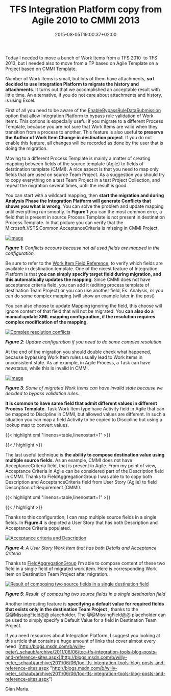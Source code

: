 ﻿---
title: "TFS Integration Platform copy from Agile 2010 to CMMI 2013"
description: ""
date: 2015-08-05T19:00:37+02:00
draft: false
tags: [Team Foundation Server]
categories: [Team Foundation Server]
---
Today I needed to move a bunch of Work Items from a TFS 2010  to TFS 2013, but I needed also to move from a TP based on Agile Template on a Project based on CMMI Template.

Number of Work Items is small, but lots of them have attachments,  **so I decided to use Integration Platform to migrate the history and attachments**. It turns out that we accomplished an acceptable result with little time. An alternative, if you do not care about attachments and history, is using Excel.

First of all you need to be aware of the [EnableBypassRuleDataSubmission](http://blogs.msdn.com/b/willy-peter_schaub/archive/2009/11/10/tfs-integration-platform-what-is-the-enablebypassruledatasubmission-in-the-configuration-file-question-answer-7.aspx "http://blogs.msdn.com/b/willy-peter_schaub/archive/2009/11/10/tfs-integration-platform-what-is-the-enablebypassruledatasubmission-in-the-configuration-file-question-answer-7.aspx") option that allow Integration Platform to bypass rule validation of Work Items. This options is expecially useful if you migrate to a different Process Template, because you are not sure that Work Items are valid when they transition from a process to another. This feature is also useful  **to preserve the Author of Work Item Change in destination project**. If you do not enable this feature, all changes will be recorded as done by the user that is doing the migration.

Moving to a different Process Template is mainly a matter of creating mapping between fields of the source template (Agile) to fields of detstination template (CMMI). A nice aspect is that you need to map only fields that are used on source Team Project. As a suggestion you should try to copy everything on a test Team Project in a test Project Collection, and repeat the migration several times, until the result is good.

You can start with a wildcard mapping, then  **start the migration and during Analysis Phase the Integration Platform will generate Conflicts that shows you what is wrong**. You can solve the problem and update mapping until everything run smootly. In  **Figure 1** you can the most common error, a field that is present in source Process Template is not present in destination Process Template. In that picture you can verify that the Microsoft.VSTS.Common.AcceptanceCriteria is missing in CMMI Project.

[![image](http://www.codewrecks.com/blog/wp-content/uploads/2015/08/image_thumb2.png "image")](http://www.codewrecks.com/blog/wp-content/uploads/2015/08/image2.png)

 ***Figure 1***: *Conflicts occours because not all used fields are mapped in the configuration.*

Be sure to refer to the [Work Item Field Reference](https://msdn.microsoft.com/en-us/library/ms194971.aspx), to verify which fields are available in destination template. One of the nicest feature of Integration Platform is that  **you can simply specify target field during migration, and this automatically updates the mapping**. Since CMMI does not have acceptance criteria field, you can add it (editing process template of destination Team Project) or you can use another field, Es. Analysis, or you can do some complex mapping (will show an example later in the post)

You can also choose to update Mapping ignoring the field, this choose will ignore content of that field that will not be migrated. You  **can also do a manual update XML mapping configuration, if the resolution requires complex modification of the mapping**.

[![Complex resolution conflicts](http://www.codewrecks.com/blog/wp-content/uploads/2015/08/image_thumb3.png "To resolve complex conflict you can also edit XML mapping configuration")](http://www.codewrecks.com/blog/wp-content/uploads/2015/08/image3.png)

 ***Figure 2***: *Update configuration if you need to do some complex resolution*

At the end of the migration you should double check what happened, because bypassing Work Item rules usually lead to Work Items in unconsistent state. As an example, in Agile Process, a Task can have *new*status, while this is invalid in CMMI.

[![image](http://www.codewrecks.com/blog/wp-content/uploads/2015/08/image_thumb4.png "image")](http://www.codewrecks.com/blog/wp-content/uploads/2015/08/image4.png)

 ***Figure 3***: *Some of migrated Work Items can have invalid state because we decided to bypass validation rules.*

 **It is common to have same field that admit different values in different Process Template.** Task Work Item type have Activity field in Agile that can be mapped to Discipline in CMMI, but allowed values are different. In such a situation you can map a field Activity to be copied to Discipline but using a lookup map to convert values.

{{< highlight xml "linenos=table,linenostart=1" >}}


<MappedField 
    LeftName="Microsoft.VSTS.Common.Activity"
     RightName="Microsoft.VSTS.Common.Discipline" 
   MapFromSide="Left" 
    valueMap="ActivityMap" />
<ValueMap name="ActivityMap">
    <Value LeftValue="Deployment" RightValue="Development">
        <When />
    </Value>
    <Value LeftValue="Design" RightValue="User Experience">
        <When />
    </Value>
    <Value LeftValue="Development" RightValue="Development">
        <When />
    </Value>
    <Value LeftValue="Documentation" RightValue="Analysis">
        <When />
    </Value>
    <Value LeftValue="Requirements" RightValue="Analysis">
        <When />
    </Value>
    <Value LeftValue="Testing" RightValue="Test">
        <When />
    </Value>
</ValueMap>

{{< / highlight >}}

The last useful technique is  **the ability to compose destination value using multiple source fields.** As an example, CMMI does not have AcceptanceCriteria field, that is present in Agile. From my point of view, Acceptance Criteria in Agile can be considered part of the Description field in CMMI. Thanks to FieldAggregationGroup I was able to to copy both Description and AcceptanceCriteria field from User Story (Agile) to field Description of Requirement (CMMI).

{{< highlight xml "linenos=table,linenostart=1" >}}


<FieldsAggregationGroup MapFromSide="Left" TargetFieldName="System.Description" Format="Description:{0} AcceptanceCriteria:{1}">
<SourceField Index="0" SourceFieldName="System.Description" />
<SourceField Index="1" SourceFieldName="Microsoft.VSTS.Common.AcceptanceCriteria" />
</FieldsAggregationGroup>
{{< / highlight >}}

Thanks to this configuration, I can map multiple source fields in a single fields. In  **Figure 4** is depicted a User Story that has both Description and Acceptance Criteria populated.

[![Acceptance criteria and Description](http://www.codewrecks.com/blog/wp-content/uploads/2015/08/SNAGHTML8d5b8f_thumb.png "A User Story Work Item that has both Details and Acceptance Criteria")](http://www.codewrecks.com/blog/wp-content/uploads/2015/08/SNAGHTML8d5b8f.png)

 ***Figure 4***: *A User Story Work Item that has both Details and Acceptance Criteria*

Thanks to [FieldAggregationGroup](http://blogs.msdn.com/b/willy-peter_schaub/archive/2010/01/06/tfs-integration-platform-aggregated-fields-question-answer-17.aspx) I’m able to compose content of these two field in a single field of migrated work item. Here is corresponding Work Item on Destination Team Project after migration.

[![Result  of composing two source fields in a single destination field](http://www.codewrecks.com/blog/wp-content/uploads/2015/08/image_thumb5.png "Both Description and AcceptanceCriteria were moved from source Work Item into the Description Field of Requirements work item")](http://www.codewrecks.com/blog/wp-content/uploads/2015/08/image5.png)

 ***Figure 5***: *Result  of composing two source fields in a single destination field*

Another interesting feature is  **specifying a default value for required fields that exists only in the destination Team Project** , thanks to the [@@MissingField@@](http://blogs.msdn.com/b/willy-peter_schaub/archive/2010/01/05/tfs-integration-platform-missingfield-question-answer-16.aspx) placeholder. The @@MissingField@@ placeholder can be used to simply specify a Default Value for a field in Destination Team Project.

If you need resources about Integration Platform, I suggest you looking at this article that contains a huge amount of links that cover almost every need  [http://blogs.msdn.com/b/willy-peter\_schaub/archive/2011/06/06/toc-tfs-integration-tools-blog-posts-and-reference-sites.aspx](http://blogs.msdn.com/b/willy-peter_schaub/archive/2011/06/06/toc-tfs-integration-tools-blog-posts-and-reference-sites.aspx "http://blogs.msdn.com/b/willy-peter_schaub/archive/2011/06/06/toc-tfs-integration-tools-blog-posts-and-reference-sites.aspx")

Gian Maria.

